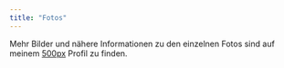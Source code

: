 ```yaml
---
title: "Fotos"
---
```


Mehr Bilder und nähere Informationen zu den einzelnen Fotos sind auf
meinem [500px](https://500px.com/udogroebner) Profil zu finden.
